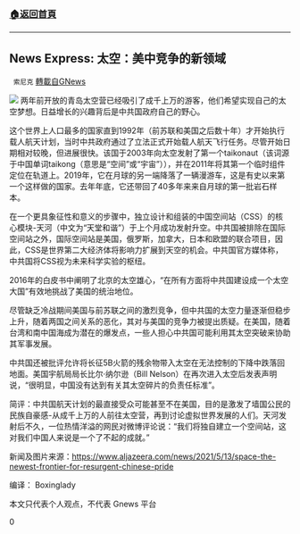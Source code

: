 ###  [:house:返回首頁](https://github.com/ourhimalayas/txt)
---

## News Express: 太空：美中竞争的新领域
` 索尼克` [轉載自GNews](https://gnews.org/zh-hans/1243057/)

![]()![](https://gnews-media-offload.s3.amazonaws.com/wp-content/uploads/2021/05/14160706/1CD54E15-76FD-4496-B238-951BDE925D7F.jpeg)
两年前开放的青岛太空营已经吸引了成千上万的游客，他们希望实现自己的太空梦想。日益增长的兴趣背后是中共国政府自己的野心。

这个世界上人口最多的国家直到1992年（前苏联和美国之后数十年）才开始执行载人航天计划，当时中共政府通过了立法正式开始载人航天飞行任务。尽管开始日期相对较晚，但进展很快。该国于2003年向太空发射了第一个taikonaut（该词源于中国单词taikong（意思是“空间”或“宇宙”）），并在2011年将其第一个临时组件定位在轨道上。2019年，它在月球的另一端降落了一辆漫游车，这是有史以来第一个这样做的国家。去年年底，它还带回了40多年来来自月球的第一批岩石样本。

在一个更具象征性和意义的步骤中，独立设计和组装的中国空间站（CSS）的核心模块-天河（中文为“天堂和谐”）于上个月成功发射升空。中共国被排除在国际空间站之外，国际空间站是美国，俄罗斯，加拿大，日本和欧盟的联合项目，因此，CSS是世界第二大经济体将影响力扩展到天空的机会。中共国官方媒体称，中共国将CSS视为未来科学实验的枢纽。

2016年的白皮书中阐明了北京的太空雄心，“在所有方面将中共国建设成一个太空大国”有效地挑战了美国的统治地位。

尽管缺乏冷战期间美国与前苏联之间的激烈竞争，但中共国的太空力量逐渐但稳步上升，随着两国之间关系的恶化，其对与美国的竞争力被提出质疑。在美国，随着台湾和南中国海成为潜在的爆发点，一些人担心中共国可能利用其太空突破来协助其军事发展。

中共国还被批评允许将长征5B火箭的残余物带入太空在无法控制的下降中跌落回地面。美国宇航局局长比尔·纳尔逊（Bill Nelson）在再次进入太空后发表声明说，“很明显，中国没有达到有关其太空碎片的负责任标准”。

简评：中共国航天计划的最直接受众可能甚至不在美国，目的是激发了墙国公民的民族自豪感-从成千上万的人前往太空营，再到讨论虚拟世界发展的人们。天河发射后不久，一位热情洋溢的网民对微博评论说：“我们将独自建立一个空间站，这对我们中国人来说是一个了不起的成就。”

新闻及图片来源：https://www.aljazeera.com/news/2021/5/13/space-the-newest-frontier-for-resurgent-chinese-pride

编译： Boxinglady

本文只代表个人观点，不代表 Gnews 平台

0
